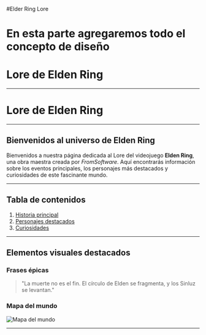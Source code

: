 #Elder Ring Lore 
# En esta parte agregaremos todo el concepto de diseño
# Lore de Elden Ring

---

# Lore de Elden Ring

---

## Bienvenidos al universo de Elden Ring
Bienvenidos a nuestra página dedicada al Lore del videojuego **Elden Ring**, una obra maestra creada por *FromSoftware*. Aquí encontrarás información sobre los eventos principales, los personajes más destacados y curiosidades de este fascinante mundo.

---

## Tabla de contenidos
1. [Historia principal](historia.md)
2. [Personajes destacados](personajes.md)
3. [Curiosidades](curiosidades.md)

---

## Elementos visuales destacados
### Frases épicas
> "La muerte no es el fin. El círculo de Elden se fragmenta, y los Sinluz se levantan."

### Mapa del mundo
![Mapa del mundo](https://ruta-a-imagen-ejemplo.com/mapa.png)

---

